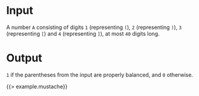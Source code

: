 # Input
  A number `A` consisting of digits `1` (representing `(`), `2` (representing `)`), `3` (representing `[`) and `4` (representing `]`), at most `40` digits long.

# Output
  `1` if the parentheses from the input are properly balanced, and `0` otherwise.

{{> example.mustache}}
